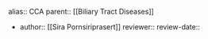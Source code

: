 alias:: CCA
parent:: [[Biliary Tract Diseases]]

- author:: [[Sira Pornsiriprasert]] 
  reviewer::
  review-date::